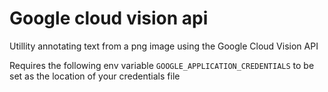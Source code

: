 # Google cloud vision api

Utillity annotating text from a png image using the Google Cloud Vision API

Requires the following env variable `GOOGLE_APPLICATION_CREDENTIALS` to be set as the location of your credentials file

